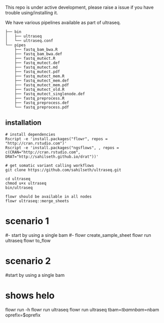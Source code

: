 


This repo is under active development, please raise a issue if you have trouble
using/installing it.


We have various pipelines available as part of ultraseq.

```
├── bin
│   ├── ultraseq
│   └── ultraseq.conf
└── pipes
    ├── fastq_bam_bwa.R
    ├── fastq_bam_bwa.def
    ├── fastq_mutect.R
    ├── fastq_mutect.def
    ├── fastq_mutect.md
    ├── fastq_mutect.pdf
    ├── fastq_mutect_mem.R
    ├── fastq_mutect_mem.def
    ├── fastq_mutect_mem.pdf
    ├── fastq_mutect_old.R
    ├── fastq_mutect_singlenode.def
    ├── fastq_preprocess.R
    ├── fastq_preprocess.def
    └── fastq_preprocess.pdf
```

## installation

```
# install dependencies
Rscript -e 'install.packages("flowr", repos = "http://cran.rstudio.com")'
Rscript -e 'install.packages("ngsflows", , repos = c(CRAN="http://cran.rstudio.com", DRAT="http://sahilseth.github.io/drat"))'

# get somatic variant calling workflows
git clone https://github.com/sahilseth/ultraseq.git

cd ultraseq
chmod u+x ultraseq
bin/ultraseq
```

```
flowr should be available in all nodes
flowr ultraseq::merge_sheets
```

# scenario 1
#- start by using a single bam
#-
flowr create_sample_sheet
flowr run ultraseq
flowr to_flow

# scenario 2
#start by using a single bam

# shows helo
flowr run -h
flowr run ultraseq
flowr run ultraseq tbam=$tbam nbam=$nbam oprefix=$oprefix
